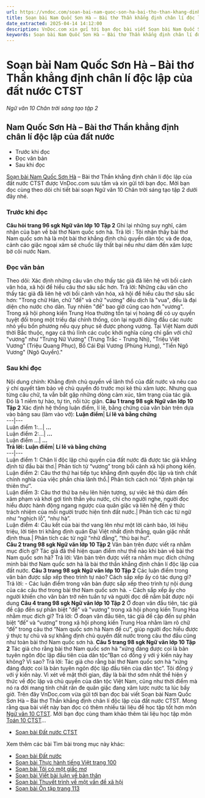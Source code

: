 ```yaml
---
url: https://vndoc.com/soan-bai-nam-quoc-son-ha-bai-tho-than-khang-dinh-chan-li-doc-lap-cua-dat-nuoc-ctst-278562
title: Soạn bài Nam Quốc Sơn Hà – Bài thơ Thần khẳng định chân lí độc lập của đất nước CTST - Ngữ văn 10 Chân trời sáng tạo tập 2 - VnDoc.com
date_extracted: 2025-04-14 14:12:00
description: VnDoc.com xin gửi tới bạn đọc bài viết Soạn bài Nam Quốc Sơn Hà – Bài thơ Thần khẳng định chân lí độc lập của đất nước CTST. Mời bạn đọc cùng tham khảo nội dung soạn Ngữ văn 10 Chân trời sáng tạo tập 2 dưới đây.
keywords: Soạn bài Nam Quốc Sơn Hà – Bài thơ Thần khẳng định chân lí độc lập của đất nước CTST,Nam Quốc Sơn Hà,soạn Nam Quốc Sơn Hà,soạn văn Nam Quốc Sơn Hà,soạn văn 10,văn 10,ngữ văn 10 CTST,Ngữ văn 10 Chân trời sáng tạo tập 2,soạn Ngữ văn 10 Chân trời sáng tạo tập 2,Ngữ văn lớp 10 Chân trời sáng tạo tập 2,Ngữ văn 10 sách Chân trời sáng tạo tập 2,ngữ văn 10 chân trời sáng tạo,ngữ văn 10 tập 2 chân trời sáng tạo
---
```


# Soạn bài Nam Quốc Sơn Hà – Bài thơ Thần khẳng định chân lí độc lập của đất nước CTST
 _Ngữ văn 10 Chân trời sáng tạo tập 2_
## Nam Quốc Sơn Hà – Bài thơ Thần khẳng định chân lí độc lập của đất nước
  * Trước khi đọc
  * Đọc văn bản
  * Sau khi đọc

[Soạn bài Nam Quốc Sơn Hà](<https://vndoc.com/soan-bai-nam-quoc-son-ha-bai-tho-than-khang-dinh-chan-li-doc-lap-cua-dat-nuoc-ctst-278562>) – Bài thơ Thần khẳng định chân lí độc lập của đất nước CTST được VnDoc.com sưu tầm và xin gửi tới bạn đọc. Mời bạn đọc cùng theo dõi chi tiết bài soạn Ngữ văn 10 Chân trời sáng tạo tập 2 dưới đây nhé.
### Trước khi đọc
**Câu hỏi trang 96 sgk Ngữ văn lớp 10 Tập 2**
Ghi lại những suy nghĩ, cảm nhận của bạn về bài thơ Nam quốc sơn hà.
Trả lời :
Tôi nhận thấy bài thơ Nam quốc sơn hà là một bài thơ khẳng định chủ quyền dân tộc và đe dọa, cảnh cáo giặc ngoại xâm sẽ chuốc lấy thất bại nếu như dám đến xâm lược bờ cõi nước Nam.
### Đọc văn bản
Theo dõi: Xác định những câu văn cho thấy tác giả đã liên hệ với bối cảnh văn hóa, xã hội để hiểu câu thơ sâu sắc hơn.
Trả lời:
Những câu văn cho thấy tác giả đã liên hệ với bối cảnh văn hóa, xã hội để hiểu câu thơ sâu sắc hơn:
"Trong chữ Hán, chữ "đế" và chữ "vương" đều dịch là "vua", đều là đại diện cho nước cho dân. Tuy nhiên "đế" bao giờ cũng cao hơn "vương". Trong xã hội phong kiến Trung Hoa thường tồn tại vị hoàng đế có uy quyền tuyệt đối trong một triều đại chính thống, còn lại người đứng đầu các nước nhỏ yếu bốn phương nếu quy phục sẽ được phong vương. Tại Việt Nam dưới thời Bắc thuộc, ngay cả thủ lĩnh các cuộc khởi nghĩa cũng chỉ gắn với chữ "vương" như "Trưng Nữ Vương" \(Trưng Trắc - Trưng Nhị\), "Triệu Việt Vương" \(Triệu Quang Phục\), Bố Cái Đại Vương \(Phùng Hưng\), "Tiền Ngô Vương" \(Ngô Quyền\)."
### Sau khi đọc
Nội dung chính: Khẳng định chủ quyền về lãnh thổ của đất nước và nêu cao ý chí quyết tâm bảo vệ chủ quyền đó trước mọi kẻ thù xâm lược. Nhưng qua từng câu chữ, ta vẫn bắt gặp những dòng cảm xúc, tâm trạng của tác giả. Đó là 1 niềm tự hào, tự tin, nỗi tức giận.
**Câu 1 trang 98 sgk Ngữ văn lớp 10 Tập 2**
Xác định hệ thống luận điểm, lí lẽ, bằng chứng của văn bản trên dựa vào bảng sau \(làm vào vở\):
**Luận điểm**| **Lí lẽ và bằng chứng**  
---|---  
Luận điểm 1:...| **...**  
Luận điểm 2:...| **...**  
Luận điểm ...| **...**  
**Trả lời:**
**Luận điểm**| **Lí lẽ và bằng chứng**  
---|---  
Luận điểm 1: Chân lí độc lập chủ quyền của đất nước đã được tác giả khẳng định từ đầu bài thơ.| Phân tích từ “vương” trong bối cảnh xã hội phong kiến.  
Luận điểm 2: Câu thơ thứ hai tiếp tục khẳng định quyền độc lập và tính chất chính nghĩa của việc phần chia lãnh thổ.| Phân tích cách nói “định phận tại thiên thư”.  
Luận điểm 3: Câu thơ thứ ba nêu lên hiện tượng, sự việc kẻ thù dám đến xâm phạm và khơi gợi tinh thần yêu nước, chỉ cho người nghe, người đọc hiểu được hành động ngang ngược của quân giặc và liên hệ đến ý thức trách nhiệm của mỗi người trước hiện tình đất nước.| Phân tích các từ ngữ như “nghịch lỗ”, “như hà”.  
Luận điểm 4: Câu kết của bài thơ vang lên như một lời cảnh báo, lời hiệu triệu, lời tiên tri khẳng định quân Đại Việt nhất định thắng, quân giặc nhất định thua.| Phân tích các từ ngữ “nhữ đẳng”, “thủ bại hư”.  
**Câu 2 trang 98 sgk Ngữ văn lớp 10 Tập 2**
Văn bản trên được viết ra nhằm mục đích gì? Tác giả đã thể hiện quan điểm như thế nào khi bàn về bài thơ Nam quốc sơn hà?
Trả lời:
Văn bản trên được viết ra nhằm mục đích chứng minh bài thơ Nam quốc sơn hà là bài thơ thần khẳng định chân lí độc lập của đất nước.
**Câu 3 trang 98 sgk Ngữ văn lớp 10 Tập 2**
Các luận điểm trong văn bản được sắp xếp theo trình tự nào? Cách sắp xếp ấy có tác dụng gì?
Trả lời:
\- Các luận điểm trong văn bản được sắp xếp theo trình tự nội dung của các câu thơ trong bài thơ Nam quốc sơn hà.
\- Cách sắp xếp ấy cho người khiến cho văn bản trở nên tuần tự và người đọc dễ nắm bắt được nội dung
**Câu 4 trang 98 sgk Ngữ văn lớp 10 Tập 2**
Ở đoạn văn đầu tiên, tác giả đề cập đến sự phân biệt "đế" và "vương" trong xã hội phong kiến Trung Hoa nhằm mục đích gì?
Trả lời:
Ở đoạn văn đầu tiên, tác giả đề cập đến sự phân biệt “đế” và “vương” trong xã hội phong kiến Trung Hoa nhằm làm rõ chữ “đế” trong câu thơ “Nam quốc sơn hà Nam đế cư”, giúp người đọc hiểu được ý thực tự chủ và sự khẳng định chủ quyền đất nước trong câu thơ đầu cũng như toàn bài thơ Nam quốc sơn hà.
**Câu 5 trang 98 sgk Ngữ văn lớp 10 Tập 2**
Tác giả cho rằng bài thơ Nam quốc sơn hà “xứng đáng được coi là bản tuyên ngôn độc lập đầu tiên của dân tộc”Bạn có đồng ý với ý kiến này hay không? Vì sao?
Trả lời:
Tác giả cho rằng bài thơ Nam quốc sơn hà “xứng đáng được coi là bản tuyên ngôn độc lập đầu tiên của dân tộc”. Tôi đồng ý với ý kiến này. Vì xét về mặt thời gian, đây là bài thơ sớm nhất thể hiện ý thức về độc lập và chủ quyền của dân tộc Việt Nam, cũng như thời điểm mà nó ra đời mang tính chất răn đe quân giặc đang xâm lược nước ta lúc bấy giờ.
Trên đây VnDoc.com vừa gửi tới bạn đọc bài viết Soạn bài Nam Quốc Sơn Hà – Bài thơ Thần khẳng định chân lí độc lập của đất nước CTST. Mong rằng qua bài viết này bạn đọc có thêm nhiều tài liệu để học tập tốt hơn môn [Ngữ văn 10 CTST](<https://vndoc.com/ngu-van-10-chan-troi-sang-tao-tap2>). Mời bạn đọc cùng tham khảo thêm tài liệu học tập môn [Toán 10 CTST](<https://vndoc.com/toan-10-chan-troi-sang-tao-tap2>)...
  * [Soạn bài Đất nước CTST](<https://vndoc.com/soan-bai-dat-nuoc-ctst-278565>)

Xem thêm các bài Tìm bài trong mục này khác:
  * [Soạn bài Đất nước](</soan-bai-dat-nuoc-ctst-278565>)
  * [Soạn bài Thực hành tiếng Việt trang 100](</soan-bai-thuc-hanh-tieng-viet-trang-100-ctst-278567>)
  * [Soạn bài Tôi có một giấc mơ](</soan-bai-toi-co-mot-giac-mo-ctst-278569>)
  * [Soạn bài Viết bài luận về bản thân](</soan-bai-viet-bai-luan-ve-ban-than-ctst-278572>)
  * [Soạn bài Thuyết trình về một vấn đề xã hội](</soan-bai-thuyet-trinh-ve-mot-van-de-xa-hoi-ctst-278574>)
  * [Soạn bài Ôn tập trang 113](</soan-bai-on-tap-trang-113-ctst-278581>)

